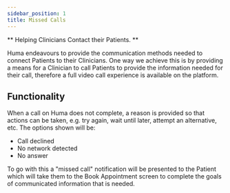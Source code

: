 ```yaml
---
sidebar_position: 1
title: Missed Calls
---
```


** Helping Clinicians Contact their Patients. **

Huma endeavours to provide the communication methods needed to connect Patients to their Clinicians. One way we achieve this is by providing a means for a Clinician to call Patients to provide the information needed for their call, therefore a full video call experience is available on the platform. 

## Functionality

When a call on Huma does not complete, a reason is provided so that actions can be taken, e.g. try again, wait until later, attempt an alternative, etc. The options shown will be:

- Call declined
- No network detected
- No answer

To go with this a "missed call" notification will be presented to the Patient which will take them to the Book Appointment screen to complete the goals of communicated information that is needed.

<!-- ![Missed call in the Clinician Portal](./assets/cp-missed-call.png) -->